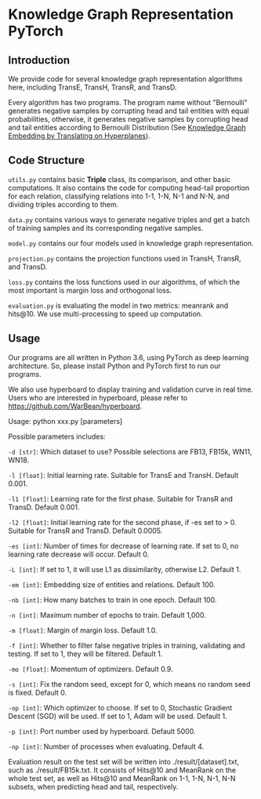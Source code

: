 # Knowledge Graph Representation PyTorch

## Introduction

We provide code for several knowledge graph representation algorithms here, including TransE, TransH, TransR, and TransD.

Every algorithm has two programs. The program name without "Bernoulli" generates negative samples by corrupting head and tail entities with equal probabilities, otherwise, it generates negative samples by corrupting head and tail entities according to Bernoulli Distribution (See [Knowledge Graph Embedding by Translating on Hyperplanes](https://www.aaai.org/ocs/index.php/AAAI/AAAI14/paper/view/8531/8546)).

## Code Structure

`utils.py` contains basic **Triple** class, its comparison, and other basic computations. It also contains the code for computing head-tail proportion for each relation, classifying relations into 1-1, 1-N, N-1 and N-N, and dividing triples according to them.

`data.py` contains various ways to generate negative triples and get a batch of training samples and its corresponding negative samples.

`model.py` contains our four models used in knowledge graph representation.

`projection.py` contains the projection functions used in TransH, TransR, and TransD.

`loss.py` contains the loss functions used in our algorithms, of which the most important is margin loss and orthogonal loss.

`evaluation.py` is evaluating the model in two metrics: meanrank and hits@10. We use multi-processing to speed up computation.

## Usage

Our programs are all written in Python 3.6, using PyTorch as deep learning architecture. So, please install Python and PyTorch first to run our programs.

We also use hyperboard to display training and validation curve in real time. Users who are interested in hyperboard, please refer to https://github.com/WarBean/hyperboard.

Usage:
python xxx.py [parameters]

Possible parameters includes:

`-d [str]`: Which dataset to use? Possible selections are FB13, FB15k, WN11, WN18.

`-l [float]`: Initial learning rate. Suitable for TransE and TransH. Default 0.001.

`-l1 [float]`: Learning rate for the first phase. Suitable for TransR and TransD. Default 0.001.

`-l2 [float]`: Initial learning rate for the second phase, if -es set to > 0. Suitable for TransR and TransD. Default 0.0005.

`-es [int]`: Number of times for decrease of learning rate. If set to 0, no learning rate decrease will occur. Default 0.

`-L [int]`: If set to 1, it will use L1 as dissimilarity, otherwise L2. Default 1.

`-em [int]`: Embedding size of entities and relations. Default 100.

`-nb [int]`: How many batches to train in one epoch. Default 100.

`-n [int]`: Maximum number of epochs to train. Default 1,000.

`-m [float]`: Margin of margin loss. Default 1.0.

`-f [int]`: Whether to filter false negative triples in training, validating and testing. If set to 1, they will be filtered. Default 1.

`-mo [float]`: Momentum of optimizers. Default 0.9.

`-s [int]`: Fix the random seed, except for 0, which means no random seed is fixed. Default 0.

`-op [int]`: Which optimizer to choose. If set to 0, Stochastic Gradient Descent (SGD) will be used. If set to 1, Adam will be used. Default 1.

`-p [int]`: Port number used by hyperboard. Default 5000.

`-np [int]`: Number of processes when evaluating. Default 4. 

Evaluation result on the test set will be written into ./result/[dataset].txt, such as ./result/FB15k.txt. It consists of Hits@10 and MeanRank on the whole test set, as well as Hits@10 and MeanRank on 1-1, 1-N, N-1, N-N subsets, when predicting head and tail, respectively.
